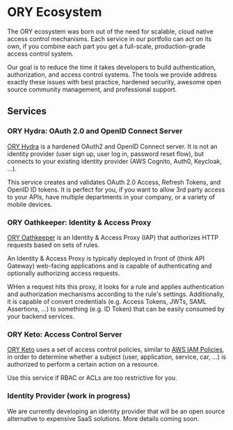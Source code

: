# ORY Ecosystem

The ORY ecosystem was born out of the need for scalable, cloud native access control mechanisms. Each service in our
portfolio can act on its own, if you combine each part you get a full-scale, production-grade access control system.

Our goal is to reduce the time it takes developers to build authentication, authorization, and access control
systems. The tools we provide address exactly these issues with best practice, hardened security, awesome
open source community management, and professional support.

## Services

### ORY Hydra: OAuth 2.0 and OpenID Connect Server

[ORY Hydra](https://github.com/ory/hydra) is a hardened OAuth2 and OpenID Connect server. It is not an identity provider (user sign up, user log in,
password reset flow), but connects to your existing identity provider (AWS Cognito, Auth0, Keycloak, ...).

This service creates and validates OAuth 2.0 Access, Refresh Tokens, and OpenID ID tokens. It
is perfect for you, if you want to allow 3rd party access to your APIs, have multiple departments in your company,
or a variety of mobile devices.

### ORY Oathkeeper: Identity & Access Proxy

[ORY Oathkeeper](https://github.com/ory/oathkeeper) is an Identity & Access Proxy (IAP) that authorizes HTTP requests based on sets of rules.

An Identity & Access Proxy is typically deployed in front of (think API Gateway) web-facing
applications and is capable of authenticating and optionally authorizing access requests.

WHen a request hits this proxy, it looks for a rule and applies authentication and authorization mechanisms according
to the rule's settings. Additionally, it is capable of convert credentials (e.g. Access Tokens, JWTs, SAML Assertions,
...) to something (e.g. ID Token) that can be easily consumed by your backend services.

### ORY Keto: Access Control Server

[ORY Keto](https://github.com/ory/keto) uses a set of access control policies, similar to [AWS IAM Policies](https://docs.aws.amazon.com/IAM/latest/UserGuide/access_policies.html),
in order to determine whether a subject (user, application, service, car, ...) is authorized to perform a certain action on a resource.

Use this service if RBAC or ACLs are too restrictive for you.

### Identity Provider (work in progress)

We are currently developing an identity provider that will be an open source alternative to expensive SaaS solutions.
More details coming soon.
